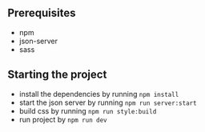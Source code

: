 ## Prerequisites
- npm
- json-server
- sass

## Starting the project
- install the dependencies by running `npm install`
- start the json server by running `npm run server:start`
- build css by running `npm run style:build`
- run project by `npm run dev`
